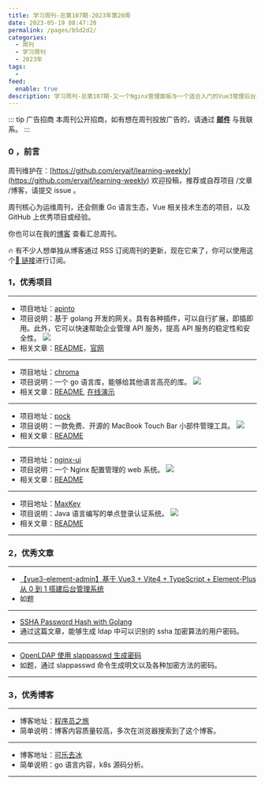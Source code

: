 ```yaml
---
title: 学习周刊-总第107期-2023年第20周
date: 2023-05-19 08:47:20
permalink: /pages/b5d2d2/
categories:
  - 周刊
  - 学习周刊
  - 2023年
tags:
  -
feed:
  enable: true
description: 学习周刊-总第107期-又一个Nginx管理面板与一个适合入门的Vue3管理后台项目
---
```


::: tip 广告招商
本周刊公开招商，如有想在周刊投放广告的，请通过 **[邮件](mailto:eryajf@163.com)** 与我联系。
:::

### 0 ，前言

周刊维护在：[https://github.com/eryajf/learning-weekly](https://github.com/eryajf/learning-weekly) 欢迎投稿，推荐或自荐项目 /文章 /博客，请提交 issue 。

周刊核心为运维周刊，还会侧重 Go 语言生态，Vue 相关技术生态的项目，以及 GitHub 上优秀项目或经验。

你也可以在我的[博客](http://fsvip.gitee.io/hexo-theme-fluid//learning-weekly/) 查看汇总周刊。

🔥 有不少人想单独从博客通过 RSS 订阅周刊的更新，现在它来了，你可以使用这个[🔗 链接](http://fsvip.gitee.io/hexo-theme-fluid//learning-weekly.xml)进行订阅。

### 1，优秀项目

---

- 项目地址：[apinto](https://github.com/eolinker/apinto)
- 项目说明：基于 golang 开发的网关。具有各种插件，可以自行扩展，即插即用。此外，它可以快速帮助企业管理 API 服务，提高 API 服务的稳定性和安全性。
  ![](http://t.eryajf.net/imgs/2023/03/123e90eeeaf63143.png)
- 相关文章：[README](https://github.com/eolinker/apinto#readme)，[官网](https://www.apinto.com/)

---

- 项目地址：[chroma](https://github.com/alecthomas/chroma)
- 项目说明：一个 go 语言库，能够给其他语言高亮的库。
  ![](http://t.eryajf.net/imgs/2023/03/377354986424487f.png)
- 相关文章：[README](https://github.com/alecthomas/chroma#readme), [在线演示](https://swapoff.org/chroma/playground/)

---

- 项目地址：[pock](https://github.com/pock/pock)
- 项目说明：一款免费、开源的 MacBook Touch Bar 小部件管理工具。
  ![](http://t.eryajf.net/imgs/2023/05/af09a0ca243bb6e2.png)
- 相关文章：[README](https://github.com/pock/pock/blob/main/.github/readmes/README.cn.md)

---

- 项目地址：[nginx-ui](https://github.com/0xJacky/nginx-ui)
- 项目说明：一个 Nginx 配置管理的 web 系统。
  ![](http://t.eryajf.net/imgs/2023/05/9137d31f844c9921.png)
- 相关文章：[README](https://github.com/0xJacky/nginx-ui/blob/master/README-zh_CN.md)

---

- 项目地址：[MaxKey](https://github.com/dromara/MaxKey)
- 项目说明：Java 语言编写的单点登录认证系统。
  ![](http://t.eryajf.net/imgs/2023/05/8ecf55ff4ee5b81a.png)
- 相关文章：[README](https://github.com/dromara/MaxKey/blob/main/README_zh.md)

---

### 2，优秀文章

---

- [【vue3-element-admin】基于 Vue3 + Vite4 + TypeScript + Element-Plus 从 0 到 1 搭建后台管理系统](https://www.cnblogs.com/haoxianrui/p/17331952.html)
- 如题

---

- [SSHA Password Hash with Golang](https://ferdinand-neman.medium.com/ssha-password-hash-with-golang-7d79d792bd3d)
- 通过这篇文章，能够生成 ldap 中可以识别的 ssha 加密算法的用户密码。

---

- [OpenLDAP 使用 slappasswd 生成密码](https://www.zhangbj.com/p/1192.html)
- 如题，通过 slappasswd 命令生成明文以及各种加密方法的密码。

---

### 3，优秀博客

---

- 博客地址：[程序员之旅](https://www.zhangbj.com/)
- 简单说明：博客内容质量较高，多次在浏览器搜索到了这个博客。

---

- 博客地址：[可乐去冰](https://isekiro.com/)
- 简单说明：go 语言内容，k8s 源码分析。

---
